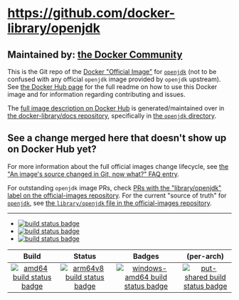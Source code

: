 # https://github.com/docker-library/openjdk

## Maintained by: [the Docker Community](https://github.com/docker-library/openjdk)

This is the Git repo of the [Docker "Official Image"](https://github.com/docker-library/official-images#what-are-official-images) for [`openjdk`](https://hub.docker.com/_/openjdk/) (not to be confused with any official `openjdk` image provided by `openjdk` upstream). See [the Docker Hub page](https://hub.docker.com/_/openjdk/) for the full readme on how to use this Docker image and for information regarding contributing and issues.

The [full image description on Docker Hub](https://hub.docker.com/_/openjdk/) is generated/maintained over in [the docker-library/docs repository](https://github.com/docker-library/docs), specifically in [the `openjdk` directory](https://github.com/docker-library/docs/tree/master/openjdk).

## See a change merged here that doesn't show up on Docker Hub yet?

For more information about the full official images change lifecycle, see [the "An image's source changed in Git, now what?" FAQ entry](https://github.com/docker-library/faq#an-images-source-changed-in-git-now-what).

For outstanding `openjdk` image PRs, check [PRs with the "library/openjdk" label on the official-images repository](https://github.com/docker-library/official-images/labels/library%2Fopenjdk). For the current "source of truth" for [`openjdk`](https://hub.docker.com/_/openjdk/), see [the `library/openjdk` file in the official-images repository](https://github.com/docker-library/official-images/blob/master/library/openjdk).

---

-	[![build status badge](https://img.shields.io/travis/docker-library/openjdk/master.svg?label=Travis%20CI)](https://travis-ci.org/docker-library/openjdk/branches)
-	[![build status badge](https://img.shields.io/appveyor/ci/docker-library/openjdk/master.svg?label=AppVeyor)](https://ci.appveyor.com/project/docker-library/openjdk)
-	[![build status badge](https://img.shields.io/jenkins/s/https/doi-janky.infosiftr.net/job/update.sh/job/openjdk.svg?label=Automated%20update.sh)](https://doi-janky.infosiftr.net/job/update.sh/job/openjdk)

| Build | Status | Badges | (per-arch) |
|:-:|:-:|:-:|:-:|
| [![amd64 build status badge](https://img.shields.io/jenkins/s/https/doi-janky.infosiftr.net/job/multiarch/job/amd64/job/openjdk.svg?label=amd64)](https://doi-janky.infosiftr.net/job/multiarch/job/amd64/job/openjdk) | [![arm64v8 build status badge](https://img.shields.io/jenkins/s/https/doi-janky.infosiftr.net/job/multiarch/job/arm64v8/job/openjdk.svg?label=arm64v8)](https://doi-janky.infosiftr.net/job/multiarch/job/arm64v8/job/openjdk) | [![windows-amd64 build status badge](https://img.shields.io/jenkins/s/https/doi-janky.infosiftr.net/job/multiarch/job/windows-amd64/job/openjdk.svg?label=windows-amd64)](https://doi-janky.infosiftr.net/job/multiarch/job/windows-amd64/job/openjdk) | [![put-shared build status badge](https://img.shields.io/jenkins/s/https/doi-janky.infosiftr.net/job/put-shared/job/light/job/openjdk.svg?label=put-shared)](https://doi-janky.infosiftr.net/job/put-shared/job/light/job/openjdk) |

<!-- THIS FILE IS GENERATED BY https://github.com/docker-library/docs/blob/master/generate-repo-stub-readme.sh -->
